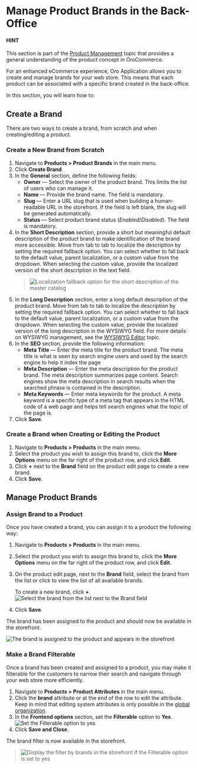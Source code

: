 <a id="user-guide-product-brands"></a>

# Manage Product Brands in the Back-Office

#### HINT
This section is part of the [Product Management](../../../concept-guides/catalog-promotions/product-management/index.md#concept-guides-product-management) topic that provides a general understanding of the product concept in OroCommerce.

For an enhanced eCommerce experience, Oro Application allows you to create and manage brands for your web store. This means that each product can be associated with a specific brand created in the back-office.

In this section, you will learn how to:

## Create a Brand

There are two ways to create a brand, from scratch and when creating/editing a product.

### Create a New Brand from Scratch

1. Navigate to **Products > Product Brands** in the main menu.
2. Click **Create Brand**.
3. In the **General** section, define the following fields:
   * **Owner** — Select the owner of the product brand. This limits the list of users who can manage it.
   * **Name** — Provide the brand name. The field is mandatory.
   * **Slug** — Enter a URL slug that is used when building a human-readable URL in the storefront. If the field is left blank, the slug will be generated automatically.
   * **Status** — Select product brand status (*Enabled*/*Disabled*). The field is mandatory.
4. In the **Short Description** section, provide a short but meaningful default description of the product brand to make identification of the brand more accessible. Move from tab to tab to localize the description by setting the required fallback option. You can select whether to fall back to the default value, parent localization, or a custom value from the dropdown. When selecting the custom value, provide the localized version of the short description in the text field.
   > ![Localization fallback option for the short description of the master catalog](user/img/products/products/localize_short_descriptions_brands.png)
5. In the **Long Description** section, enter a long default description of the product brand. Move from tab to tab to localize the description by setting the required fallback option. You can select whether to fall back to the default value, parent localization, or a custom value from the dropdown. When selecting the custom value, provide the localized version of the long description in the WYSIWYG field. For more details on WYSIWYG management, see the [WYSIWYG Editor](../../../concept-guides/content-management/wysiwyg.md#getting-started-wysiwyg-editor-field) topic.
6. In the **SEO** section, provide the following information:
   * **Meta Title** — Enter the meta title for the product brand. The meta title is what is seen by search engine users and used by the search engine to help it index the page
   * **Meta Description** — Enter the meta description for the product brand. The meta description summarizes page content. Search engines show the meta description in search results when the searched phrase is contained in the description.
   * **Meta Keywords** — Enter meta keywords for the product. A meta keyword is a specific type of a meta tag that appears in the HTML code of a web page and helps tell search engines what the topic of the page is.
7. Click **Save**.

### Create a Brand when Creating or Editing the Product

1. Navigate to **Products > Products** in the main menu.
2. Select the product you wish to assign this brand to, click the <i class="fa fa-ellipsis-h fa-lg" aria-hidden="true"></i> **More Options** menu on the far right of the product row, and click <i class="fa fa-edit fa-lg" aria-hidden="true"></i> **Edit**.
3. Click **+** next to the **Brand** field on the product edit page to create a new brand.
4. Click **Save**.

<a id="doc-products-actions-manage-brand"></a>

## Manage Product Brands

### Assign Brand to a Product

Once you have created a brand, you can assign it to a product the following way:

1. Navigate to **Products > Products** in the main menu.
2. Select the product you wish to assign this brand to, click the <i class="fa fa-ellipsis-h fa-lg" aria-hidden="true"></i> **More Options** menu on the far right of the product row, and click <i class="fa fa-edit fa-lg" aria-hidden="true"></i> **Edit**.
3. On the product edit page, next to the **Brand** field, select the brand from the list or click <i class="fa fa-bars fa-lg" aria-hidden="true"></i> to view the list of all available brands.

   To create a new brand, click **+**.
   ![Select the brand from the list next to the Brand field](user/img/products/products/SelectBrand.png)
4. Click **Save**.

The brand has been assigned to the product and should now be available in the storefront.

![The brand is assigned to the product and appears in the storefront](user/img/products/products/BrandFrontStore.png)

### Make a Brand Filterable

Once a brand has been created and assigned to a product, you may make it filterable for the customers to narrow their search and navigate through your web store more efficiently.

1. Navigate to **Products > Product Attributes** in the main menu.
2. Click the **brand** attribute or <i class="fa fa-edit fa-lg" aria-hidden="true"></i> at the end of the row to edit the attribute. Keep in mind that editing system attributes is only possible in the [global organization](../../getting-started/navigation/org-selector.md#user-guide-getting-started-change-organization).
3. In the **Frontend options** section, set the **Filterable** option to **Yes**.
   ![Set the Filterable option to yes](user/img/products/products/brand_filters_2.png)
4. Click **Save and Close**.

The brand filter is now available in the storefront.

> ![Display the filter by brands in the storefront if the Filterable option is set to yes](user/img/products/products/brand_filters_1.png)
<!-- fa-bars = fa-navicon -->
<!-- Ic Tiles is used as Set As Default in saved views, and as tiles in display layout options -->
<!-- IcPencil refers to Rename in Commerce and Inline Editing in CRM -->
<!-- Check mark in the square. -->
<!-- SortDesc is also used as drop-down arrow -->
